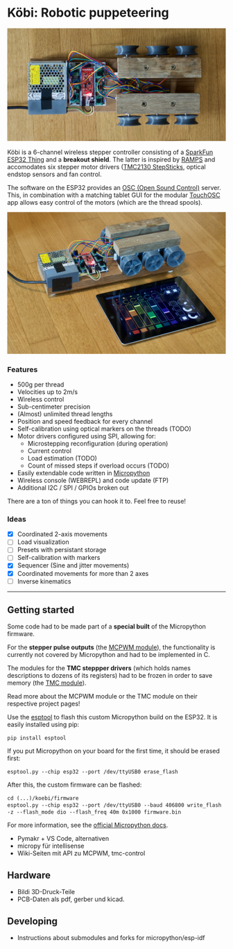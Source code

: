 # Köbi: Robotic puppeteering

![Setup](setup.jpeg)

Köbi is a 6-channel wireless stepper controller consisting of a [SparkFun ESP32 Thing](https://www.sparkfun.com/products/13907) and a **breakout shield**. The latter is inspired by [RAMPS](https://reprap.org/wiki/Arduino_Mega_Pololu_Shield) and accomodates six stepper motor drivers ([TMC2130 StepSticks](https://shop.watterott.com/SilentStepStick-TMC2130), optical endstop sensors and fan control.

The software on the ESP32 provides an [OSC (Open Sound Control)](https://en.wikipedia.org/wiki/Open_Sound_Control) server. This, in combination with a matching tablet GUI for the modular [TouchOSC](https://hexler.net/products/touchosc) app allows easy control of the motors (which are the thread spools).

![Köbi with GUI on tablet](tablet.jpeg)

### Features

- 500g per thread
- Velocities up to 2m/s
- Wireless control
- Sub-centimeter precision
- (Almost) unlimited thread lengths
- Position and speed feedback for every channel
- Self-calibration using optical markers on the threads (TODO)
- Motor drivers configured using SPI, allowing for:
    - Microstepping reconfiguration (during operation)
    - Current control
    - Load estimation (TODO)
    - Count of missed steps if overload occurs (TODO)
- Easily extendable code written in [Micropython](https://micropython.org)
- Wireless console (WEBREPL) and code update (FTP)
- Additional I2C / SPI / GPIOs broken out

There are a ton of things you can hook it to. Feel free to reuse!


### Ideas

- [x] Coordinated 2-axis movements
- [ ] Load visualization
- [ ] Presets with persistant storage
- [ ] Self-calibration with markers
- [x] Sequencer (Sine and jitter movements)
- [x] Coordinated movements for more than 2 axes
- [ ] Inverse kinematics

---

## Getting started

Some code had to be made part of a **special built** of the Micropython firmware.

For the **stepper pulse outputs** (the [MCPWM module]()), the functionality is currently not covered by Micropython and had to be implemented in C.

The modules for the **TMC steppper drivers** (which holds names descriptions to dozens of its registers) had to be frozen in order to save memory (the [TMC module]()).

Read more about the MCPWM module or the TMC module on their respective project pages!

Use the [esptool](https://github.com/espressif/esptool) to flash this custom Micropython build on the ESP32. It is easily installed using pip:

```
pip install esptool
```

If you put Micropython on your board for the first time, it should be erased first:

```
esptool.py --chip esp32 --port /dev/ttyUSB0 erase_flash
```

After this, the custom firmware can be flashed:

```
cd (...)/koebi/firmware
esptool.py --chip esp32 --port /dev/ttyUSB0 --baud 406800 write_flash -z --flash_mode dio --flash_freq 40m 0x1000 firmware.bin
``` 

For more information, see the [official Micropython docs](https://micropython.org/download#esp32).

- Pymakr + VS Code, alternativen
- micropy für intellisense
- Wiki-Seiten mit API zu MCPWM, tmc-control


## Hardware

- Bildi 3D-Druck-Teile
- PCB-Daten als pdf, gerber und kicad.

## Developing

- Instructions about submodules and forks for micropython/esp-idf
 